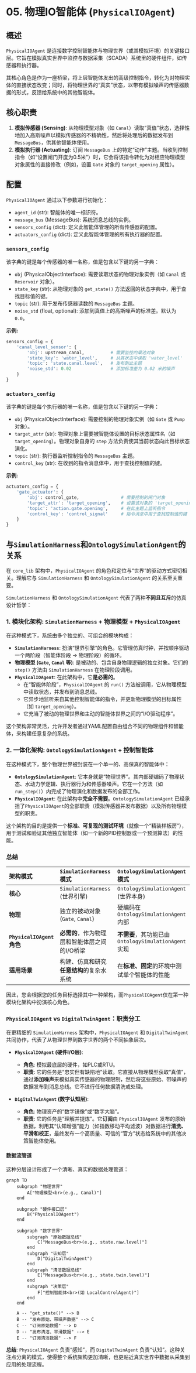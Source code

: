 # 05. 物理IO智能体 (`PhysicalIOAgent`)

## 概述

`PhysicalIOAgent` 是连接数字控制智能体与物理世界（或其模拟环境）的关键接口层。它旨在模拟真实世界中监控与数据采集（SCADA）系统里的硬件组件，如传感器和执行器。

其核心角色是作为一座桥梁，将上层智能体发出的高级控制指令，转化为对物理实体的直接状态改变；同时，将物理世界的“真实”状态，以带有模拟噪声的传感器数据的形式，反馈给系统中的其他智能体。

## 核心职责

1.  **模拟传感器 (Sensing)**: 从物理模型对象（如 `Canal`）读取“真值”状态，选择性地加入高斯噪声以模拟传感器的不精确性，然后将处理后的数据发布到 `MessageBus`，供其他智能体使用。
2.  **模拟执行器 (Actuating)**: 订阅 `MessageBus` 上的特定“动作”主题。当收到控制指令（如“设置闸门开度为0.5米”）时，它会将该指令转化为对相应物理模型对象属性的直接修改（例如，设置 `Gate` 对象的 `target_opening` 属性）。

## 配置

`PhysicalIOAgent` 通过以下参数进行初始化：

-   `agent_id` (str): 智能体的唯一标识符。
-   `message_bus` (MessageBus): 系统消息总线的实例。
-   `sensors_config` (dict): 定义此智能体管理的所有传感器的配置。
-   `actuators_config` (dict): 定义此智能体管理的所有执行器的配置。

### `sensors_config`

该字典的键是每个传感器的唯一名称，值是包含以下键的另一字典：

-   `obj` (PhysicalObjectInterface): 需要读取状态的物理对象实例（如 `Canal` 或 `Reservoir` 对象）。
-   `state_key` (str): 从物理对象的 `get_state()` 方法返回的状态字典中，用于查找目标值的键。
-   `topic` (str): 用于发布传感器读数的 `MessageBus` 主题。
-   `noise_std` (float, optional): 添加到真值上的高斯噪声的标准差。默认为 `0.0`。

**示例:**
```python
sensors_config = {
    'canal_level_sensor': {
        'obj': upstream_canal,          # 需要监控的渠池对象
        'state_key': 'water_level',     # 从其状态中读取 'water_level'
        'topic': 'state.canal.level',   # 发布到此主题
        'noise_std': 0.02               # 添加标准差为 0.02 米的噪声
    }
}
```

### `actuators_config`

该字典的键是每个执行器的唯一名称，值是包含以下键的另一字典：

-   `obj` (PhysicalObjectInterface): 需要控制的物理对象实例（如 `Gate` 或 `Pump` 对象）。
-   `target_attr` (str): 物理对象上需要被智能体设置的目标状态属性名（如 `target_opening`）。物理对象自身的 `step` 方法负责使其当前状态向此目标状态演化。
-   `topic` (str): 执行器监听控制指令的 `MessageBus` 主题。
-   `control_key` (str): 在收到的指令消息体中，用于查找控制值的键。

**示例:**
```python
actuators_config = {
    'gate_actuator': {
        'obj': control_gate,                # 需要控制的闸门对象
        'target_attr': 'target_opening',    # 设置该对象的 'target_opening' 属性
        'topic': 'action.gate.opening',     # 在此主题上监听指令
        'control_key': 'control_signal'     # 指令消息中用于查找控制值的键
    }
}
```

## 与`SimulationHarness`和`OntologySimulationAgent`的关系

在 `core_lib` 架构中，`PhysicalIOAgent` 的角色和定位与“世界”的驱动方式密切相关。理解它与 `SimulationHarness` 和 `OntologySimulationAgent` 的关系至关重要。

`SimulationHarness` 和 `OntologySimulationAgent` 代表了两种**不同且互斥**的仿真设计哲学：

### 1. 模块化架构: `SimulationHarness` + 物理模型 + `PhysicalIOAgent`

在这种模式下，系统由多个独立的、可组合的模块构成：
-   **`SimulationHarness`**: 扮演“世界引擎”的角色。它管理仿真时钟，并按顺序驱动一个两阶段（智能体阶段 -> 物理阶段）的循环。
-   **物理模型 (`Gate`, `Canal` 等)**: 是被动的、包含自身物理逻辑的独立对象。它们的 `step()` 方法由 `SimulationHarness` 在物理阶段调用。
-   **`PhysicalIOAgent`**: 在此架构中，它**是必需的**。
    -   在“智能体阶段”，`PhysicalIOAgent` 的 `run()` 方法被调用，它从物理模型中读取状态，并发布到消息总线。
    -   它异步地监听来自其他控制智能体的指令，并更新物理模型的目标属性（如 `target_opening`）。
    -   它充当了被动的物理世界和主动的智能体世界之间的“I/O驱动程序”。

这个架构非常灵活，允许开发者通过YAML配置自由组合不同的物理组件和智能体，来构建任意复杂的系统。

### 2. 一体化架构: `OntologySimulationAgent` + 控制智能体

在这种模式下，整个物理世界被封装在一个单一的、高保真的智能体中：
-   **`OntologySimulationAgent`**: 它本身就是“物理世界”。其内部硬编码了物理状态、水动力学逻辑、执行器行为和传感器噪声。它在一个方法（如 `run_step()`）内完成了物理演化和数据发布的全部工作。
-   **`PhysicalIOAgent`**: 在此架构中**完全不需要**。`OntologySimulationAgent` 已经承担了`PhysicalIOAgent`的全部职责（模拟传感器并发布数据）以及所有物理模型的职责。

这个架构的目的是提供一个**标准、可复现的测试环境**（就像一个“精装样板房”），用于测试和验证其他独立智能体（如一个新的PID控制器或一个预测算法）的性能。

### 总结

| 架构模式 | `SimulationHarness` 模式 | `OntologySimulationAgent` 模式 |
| :--- | :--- | :--- |
| **核心** | `SimulationHarness` (世界引擎) | `OntologySimulationAgent` (世界本身) |
| **物理** | 独立的被动对象 (`Gate`, `Canal`) | 硬编码在 `OntologySimulationAgent` 内部 |
| **`PhysicalIOAgent`角色** | **必需的**，作为物理层和智能体层之间的I/O桥梁 | **不需要**，其功能已由 `OntologySimulationAgent` 实现 |
| **适用场景** | 构建、仿真和研究**任意结构**的复杂水系统 | 在**标准、固定**的环境中测试单个智能体的性能 |

因此，您会根据您的任务目标选择其中一种架构，而`PhysicalIOAgent`仅在第一种模块化架构中扮演核心角色。

### `PhysicalIOAgent` vs `DigitalTwinAgent`：职责分工

在更精细的 `SimulationHarness` 架构中，`PhysicalIOAgent` 和 `DigitalTwinAgent` 共同协作，代表了从物理世界到数字世界的两个不同抽象层次。

-   **`PhysicalIOAgent` (硬件I/O层)**:
    -   **角色**: 模拟最底层的硬件，如PLC或RTU。
    -   **职责**: 它的任务是“忠实但有缺陷地”读取。它直接从物理模型获取“真值”，通过**添加噪声**来模拟真实传感器的物理限制，然后将这些原始、带噪声的数据发布到消息总线。它不进行任何数据清洗或处理。

-   **`DigitalTwinAgent` (数字认知层)**:
    -   **角色**: 物理资产的“数字镜像”或“数字大脑”。
    -   **职责**: 它的任务是“理解并提炼”。它**订阅**由 `PhysicalIOAgent` 发布的原始数据，利用其“认知增强”能力（如指数移动平均滤波）对数据进行**清洗、平滑和校正**，最终发布一个高质量、可信的“官方”状态给系统中的其他决策智能体使用。

#### 数据流管道

这种分层设计形成了一个清晰、真实的数据处理管道：

```mermaid
graph TD
    subgraph "物理世界"
        A["物理模型<br>(e.g., Canal)"]
    end

    subgraph "硬件接口层"
        B("PhysicalIOAgent")
    end

    subgraph "数字世界"
        subgraph "原始数据总线"
            C["MessageBus<br>(e.g., state.raw.level)"]
        end
        subgraph "认知层"
            D("DigitalTwinAgent")
        end
        subgraph "清洁数据总线"
            E["MessageBus<br>(e.g., state.twin.level)"]
        end
        subgraph "决策层"
            F["控制智能体<br>(如 LocalControlAgent)"]
        end
    end

    A -- "get_state()" --> B
    B -- "发布原始、带噪声数据" --> C
    C -- "订阅原始数据" --> D
    D -- "发布清洁、平滑数据" --> E
    E -- "订阅清洁数据" --> F
```

**总结**: `PhysicalIOAgent` 负责“感知”，而 `DigitalTwinAgent` 负责“认知”。这种关注点分离的模式，使得整个系统架构更加清晰，也更贴近真实世界中数据从采集到应用的处理流程。
